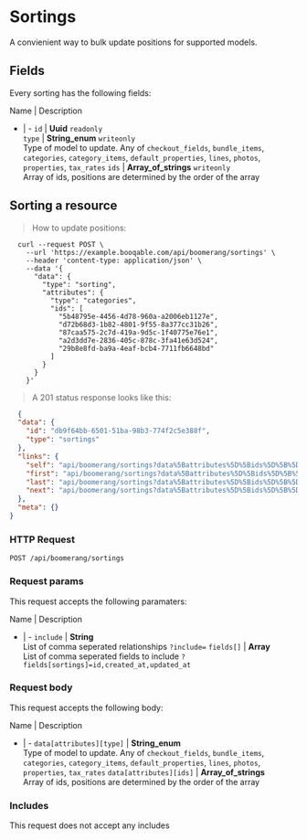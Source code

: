 # Sortings

A convienient way to bulk update positions for supported models.

## Fields
Every sorting has the following fields:

Name | Description
- | -
`id` | **Uuid** `readonly`<br>
`type` | **String_enum** `writeonly`<br>Type of model to update. Any of `checkout_fields`, `bundle_items`, `categories`, `category_items`, `default_properties`, `lines`, `photos`, `properties`, `tax_rates`
`ids` | **Array_of_strings** `writeonly`<br>Array of ids, positions are determined by the order of the array


## Sorting a resource



> How to update positions:

```shell
  curl --request POST \
    --url 'https://example.booqable.com/api/boomerang/sortings' \
    --header 'content-type: application/json' \
    --data '{
      "data": {
        "type": "sorting",
        "attributes": {
          "type": "categories",
          "ids": [
            "5b48795e-4456-4d78-960a-a2006eb1127e",
            "d72b68d3-1b82-4801-9f55-8a377cc31b26",
            "87caa575-2c7d-419a-9d5c-1f40775e76e1",
            "a2d3dd7e-2836-405c-878c-3fa41e63d524",
            "29b8e8fd-ba9a-4eaf-bcb4-7711fb6648bd"
          ]
        }
      }
    }'
```

> A 201 status response looks like this:

```json
  {
  "data": {
    "id": "db9f64bb-6501-51ba-98b3-774f2c5e388f",
    "type": "sortings"
  },
  "links": {
    "self": "api/boomerang/sortings?data%5Battributes%5D%5Bids%5D%5B%5D=5b48795e-4456-4d78-960a-a2006eb1127e&data%5Battributes%5D%5Bids%5D%5B%5D=d72b68d3-1b82-4801-9f55-8a377cc31b26&data%5Battributes%5D%5Bids%5D%5B%5D=87caa575-2c7d-419a-9d5c-1f40775e76e1&data%5Battributes%5D%5Bids%5D%5B%5D=a2d3dd7e-2836-405c-878c-3fa41e63d524&data%5Battributes%5D%5Bids%5D%5B%5D=29b8e8fd-ba9a-4eaf-bcb4-7711fb6648bd&data%5Battributes%5D%5Btype%5D=categories&data%5Btype%5D=sorting&page%5Bnumber%5D=1&page%5Bsize%5D=25&sorting%5Bdata%5D%5Battributes%5D%5Bids%5D%5B%5D=5b48795e-4456-4d78-960a-a2006eb1127e&sorting%5Bdata%5D%5Battributes%5D%5Bids%5D%5B%5D=d72b68d3-1b82-4801-9f55-8a377cc31b26&sorting%5Bdata%5D%5Battributes%5D%5Bids%5D%5B%5D=87caa575-2c7d-419a-9d5c-1f40775e76e1&sorting%5Bdata%5D%5Battributes%5D%5Bids%5D%5B%5D=a2d3dd7e-2836-405c-878c-3fa41e63d524&sorting%5Bdata%5D%5Battributes%5D%5Bids%5D%5B%5D=29b8e8fd-ba9a-4eaf-bcb4-7711fb6648bd&sorting%5Bdata%5D%5Battributes%5D%5Btype%5D=categories&sorting%5Bdata%5D%5Btype%5D=sorting",
    "first": "api/boomerang/sortings?data%5Battributes%5D%5Bids%5D%5B%5D=5b48795e-4456-4d78-960a-a2006eb1127e&data%5Battributes%5D%5Bids%5D%5B%5D=d72b68d3-1b82-4801-9f55-8a377cc31b26&data%5Battributes%5D%5Bids%5D%5B%5D=87caa575-2c7d-419a-9d5c-1f40775e76e1&data%5Battributes%5D%5Bids%5D%5B%5D=a2d3dd7e-2836-405c-878c-3fa41e63d524&data%5Battributes%5D%5Bids%5D%5B%5D=29b8e8fd-ba9a-4eaf-bcb4-7711fb6648bd&data%5Battributes%5D%5Btype%5D=categories&data%5Btype%5D=sorting&page%5Bnumber%5D=1&page%5Bsize%5D=25&sorting%5Bdata%5D%5Battributes%5D%5Bids%5D%5B%5D=5b48795e-4456-4d78-960a-a2006eb1127e&sorting%5Bdata%5D%5Battributes%5D%5Bids%5D%5B%5D=d72b68d3-1b82-4801-9f55-8a377cc31b26&sorting%5Bdata%5D%5Battributes%5D%5Bids%5D%5B%5D=87caa575-2c7d-419a-9d5c-1f40775e76e1&sorting%5Bdata%5D%5Battributes%5D%5Bids%5D%5B%5D=a2d3dd7e-2836-405c-878c-3fa41e63d524&sorting%5Bdata%5D%5Battributes%5D%5Bids%5D%5B%5D=29b8e8fd-ba9a-4eaf-bcb4-7711fb6648bd&sorting%5Bdata%5D%5Battributes%5D%5Btype%5D=categories&sorting%5Bdata%5D%5Btype%5D=sorting",
    "last": "api/boomerang/sortings?data%5Battributes%5D%5Bids%5D%5B%5D=5b48795e-4456-4d78-960a-a2006eb1127e&data%5Battributes%5D%5Bids%5D%5B%5D=d72b68d3-1b82-4801-9f55-8a377cc31b26&data%5Battributes%5D%5Bids%5D%5B%5D=87caa575-2c7d-419a-9d5c-1f40775e76e1&data%5Battributes%5D%5Bids%5D%5B%5D=a2d3dd7e-2836-405c-878c-3fa41e63d524&data%5Battributes%5D%5Bids%5D%5B%5D=29b8e8fd-ba9a-4eaf-bcb4-7711fb6648bd&data%5Battributes%5D%5Btype%5D=categories&data%5Btype%5D=sorting&page%5Bnumber%5D=&page%5Bsize%5D=25&sorting%5Bdata%5D%5Battributes%5D%5Bids%5D%5B%5D=5b48795e-4456-4d78-960a-a2006eb1127e&sorting%5Bdata%5D%5Battributes%5D%5Bids%5D%5B%5D=d72b68d3-1b82-4801-9f55-8a377cc31b26&sorting%5Bdata%5D%5Battributes%5D%5Bids%5D%5B%5D=87caa575-2c7d-419a-9d5c-1f40775e76e1&sorting%5Bdata%5D%5Battributes%5D%5Bids%5D%5B%5D=a2d3dd7e-2836-405c-878c-3fa41e63d524&sorting%5Bdata%5D%5Battributes%5D%5Bids%5D%5B%5D=29b8e8fd-ba9a-4eaf-bcb4-7711fb6648bd&sorting%5Bdata%5D%5Battributes%5D%5Btype%5D=categories&sorting%5Bdata%5D%5Btype%5D=sorting",
    "next": "api/boomerang/sortings?data%5Battributes%5D%5Bids%5D%5B%5D=5b48795e-4456-4d78-960a-a2006eb1127e&data%5Battributes%5D%5Bids%5D%5B%5D=d72b68d3-1b82-4801-9f55-8a377cc31b26&data%5Battributes%5D%5Bids%5D%5B%5D=87caa575-2c7d-419a-9d5c-1f40775e76e1&data%5Battributes%5D%5Bids%5D%5B%5D=a2d3dd7e-2836-405c-878c-3fa41e63d524&data%5Battributes%5D%5Bids%5D%5B%5D=29b8e8fd-ba9a-4eaf-bcb4-7711fb6648bd&data%5Battributes%5D%5Btype%5D=categories&data%5Btype%5D=sorting&page%5Bnumber%5D=2&page%5Bsize%5D=25&sorting%5Bdata%5D%5Battributes%5D%5Bids%5D%5B%5D=5b48795e-4456-4d78-960a-a2006eb1127e&sorting%5Bdata%5D%5Battributes%5D%5Bids%5D%5B%5D=d72b68d3-1b82-4801-9f55-8a377cc31b26&sorting%5Bdata%5D%5Battributes%5D%5Bids%5D%5B%5D=87caa575-2c7d-419a-9d5c-1f40775e76e1&sorting%5Bdata%5D%5Battributes%5D%5Bids%5D%5B%5D=a2d3dd7e-2836-405c-878c-3fa41e63d524&sorting%5Bdata%5D%5Battributes%5D%5Bids%5D%5B%5D=29b8e8fd-ba9a-4eaf-bcb4-7711fb6648bd&sorting%5Bdata%5D%5Battributes%5D%5Btype%5D=categories&sorting%5Bdata%5D%5Btype%5D=sorting"
  },
  "meta": {}
}
```

### HTTP Request

`POST /api/boomerang/sortings`

### Request params

This request accepts the following paramaters:

Name | Description
- | -
`include` | **String**<br>List of comma seperated relationships `?include=`
`fields[]` | **Array**<br>List of comma seperated fields to include `?fields[sortings]=id,created_at,updated_at`


### Request body

This request accepts the following body:

Name | Description
- | -
`data[attributes][type]` | **String_enum**<br>Type of model to update. Any of `checkout_fields`, `bundle_items`, `categories`, `category_items`, `default_properties`, `lines`, `photos`, `properties`, `tax_rates`
`data[attributes][ids]` | **Array_of_strings**<br>Array of ids, positions are determined by the order of the array


### Includes

This request does not accept any includes